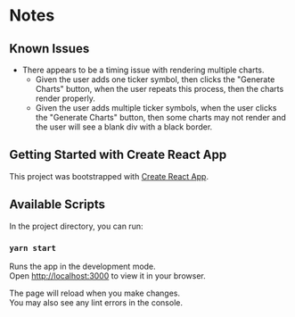 # Notes
## Known Issues

* There appears to be a timing issue with rendering multiple charts.
  * Given the user adds one ticker symbol, then clicks the "Generate Charts" button, when the user repeats this process, then the charts render properly.
  * Given the user adds multiple ticker symbols, when the user clicks the "Generate Charts" button, then some charts may not render and the user will see a blank div with a black border.

## Getting Started with Create React App

This project was bootstrapped with [Create React App](https://github.com/facebook/create-react-app).

## Available Scripts

In the project directory, you can run:

### `yarn start`

Runs the app in the development mode.\
Open [http://localhost:3000](http://localhost:3000) to view it in your browser.

The page will reload when you make changes.\
You may also see any lint errors in the console.

